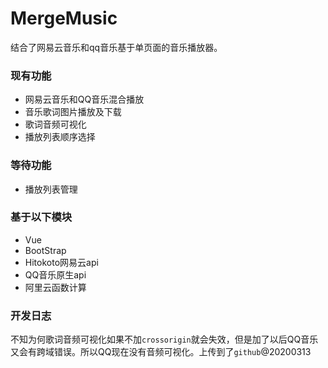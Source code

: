 # MergeMusic
结合了网易云音乐和qq音乐基于单页面的音乐播放器。

### 现有功能
* 网易云音乐和QQ音乐混合播放
* 音乐歌词图片播放及下载
* 歌词音频可视化
* 播放列表顺序选择

### 等待功能
* 播放列表管理

### 基于以下模块
* Vue
* BootStrap
* Hitokoto网易云api
* QQ音乐原生api
* 阿里云函数计算

### 开发日志
不知为何歌词音频可视化如果不加`crossorigin`就会失效，但是加了以后QQ音乐又会有跨域错误。所以QQ现在没有音频可视化。上传到了`github`@20200313
